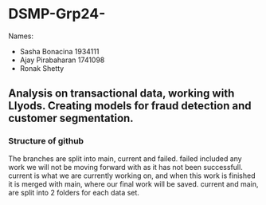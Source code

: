 # DSMP-Grp24-
 Names:
 - Sasha Bonacina 1934111
 - Ajay Pirabaharan 1741098
 - Ronak Shetty 

## Analysis on transactional data, working with Llyods. Creating models for fraud detection and customer segmentation.
 
 ### Structure of github
 The branches are split into main, current and failed. failed included any work we will not be moving forward with as it has not been successfull. current is what we are currently working on, and when this work is finished it is merged with main, where our final work will be saved. current and main, are split into 2 folders for each data set.
